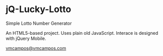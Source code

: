 jQ-Lucky-Lotto
==============

Simple Lotto Number Generator

An HTML5-based project. Uses plain old JavaScript. Interace is designed with jQuery Mobile.

vmcampos@vmcampos.com
